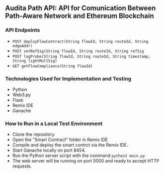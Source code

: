 ## Audita Path API: API for Comunication Between Path-Aware Network and Ethereum Blockchain
 
### API Endpoints
* `POST deployFlowContract(String flowId, String routeId, String edgeAddr)`
* `POST setRefSig(String flowId, String routeId, String refSig`
* `POST logProbe(String flowId, String routeId, String timestamp, String lightMultSig)`
* `GET getFlowCompliance(String flowId)`

### Technologies Used for Implementation and Testing
* Python
* Web3.py
* Flask
* Remix IDE
* Ganache

### How to Run in a Local Test Environment
* Clone the repository
* Open the "Smart Contract" folder in Remix IDE
* Compile and deploy the smart contrct via the Remix IDE.
* Start Ganache locally on port 8454.
* Run the Python server script with the command `python3 main.py`
* The web server will be running on port 5000 and ready to accept HTTP requests.


